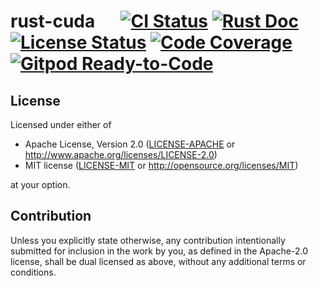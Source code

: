# rust-cuda &emsp; [![CI Status]][workflow] [![Rust Doc]][docs] [![License Status]][fossa] [![Code Coverage]][codecov] [![Gitpod Ready-to-Code]][gitpod]

[CI Status]: https://img.shields.io/github/actions/workflow/status/juntyr/rust-cuda/ci.yml?branch=main
[workflow]: https://github.com/juntyr/rust-cuda/actions/workflows/ci.yml?query=branch%3Amain

[Rust Doc]: https://img.shields.io/badge/docs-main-blue
[docs]: https://juntyr.github.io/rust-cuda/

[License Status]: https://app.fossa.com/api/projects/custom%2B26490%2Fgithub.com%2Fjuntyr%2Frust-cuda.svg?type=shield
[fossa]: https://app.fossa.com/projects/custom%2B26490%2Fgithub.com%2Fjuntyr%2Frust-cuda?ref=badge_shield

[Code Coverage]: https://img.shields.io/codecov/c/github/juntyr/rust-cuda?token=wfeAeybbbx
[codecov]: https://codecov.io/gh/juntyr/rust-cuda

[Gitpod Ready-to-Code]: https://img.shields.io/badge/Gitpod-ready-blue?logo=gitpod
[gitpod]: https://gitpod.io/#https://github.com/juntyr/rust-cuda

## License

Licensed under either of

 * Apache License, Version 2.0
   ([LICENSE-APACHE](LICENSE-APACHE) or http://www.apache.org/licenses/LICENSE-2.0)
 * MIT license
   ([LICENSE-MIT](LICENSE-MIT) or http://opensource.org/licenses/MIT)

at your option.

## Contribution

Unless you explicitly state otherwise, any contribution intentionally submitted for inclusion in the work by you, as defined in the Apache-2.0 license, shall be dual licensed as above, without any additional terms or conditions.
